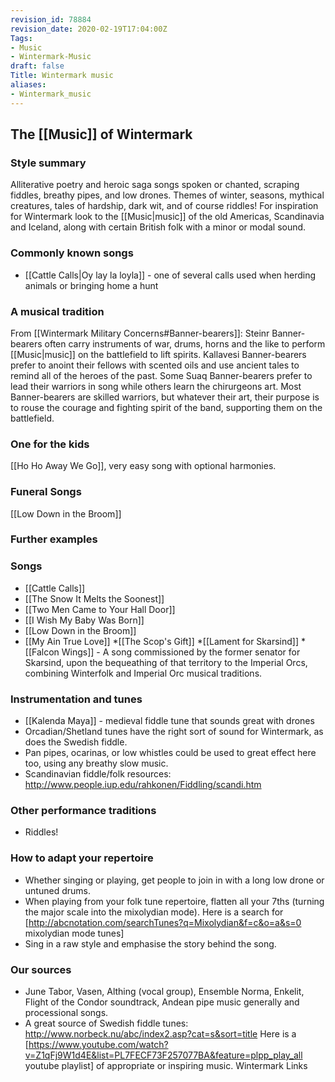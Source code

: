 ```yaml
---
revision_id: 78884
revision_date: 2020-02-19T17:04:00Z
Tags:
- Music
- Wintermark-Music
draft: false
Title: Wintermark music
aliases:
- Wintermark_music
---
```

## The [[Music]] of Wintermark
### Style summary
Alliterative poetry and heroic saga songs spoken or chanted, scraping fiddles, breathy pipes, and low drones. Themes of winter, seasons, mythical creatures, tales of hardship, dark wit, and of course riddles! 
For inspiration for Wintermark look to the [[Music|music]] of the old Americas, Scandinavia and Iceland, along with certain British folk with a minor or modal sound.
### Commonly known songs
* [[Cattle Calls|Oy lay la loyla]] - one of several calls used when herding animals or bringing home a hunt
### A musical tradition
From [[Wintermark Military Concerns#Banner-bearers]]: Steinr Banner-bearers often carry instruments of war, drums, horns and the like to perform [[Music|music]] on the battlefield to lift spirits. Kallavesi Banner-bearers prefer to anoint their fellows with scented oils and use ancient tales to remind all of the heroes of the past. Some Suaq Banner-bearers prefer to lead their warriors in song while others learn the chirurgeons art. Most Banner-bearers are skilled warriors, but whatever their art, their purpose is to rouse the courage and fighting spirit of the band, supporting them on the battlefield.
### One for the kids
[[Ho Ho Away We Go]], very easy song with optional harmonies.
### Funeral Songs
[[Low Down in the Broom]]
### Further examples
### Songs
* [[Cattle Calls]]
* [[The Snow It Melts the Soonest]]
* [[Two Men Came to Your Hall Door]]
* [[I Wish My Baby Was Born]]
* [[Low Down in the Broom]]
* [[My Ain True Love]]
*[[The Scop's Gift]]
*[[Lament for Skarsind]]
*[[Falcon Wings]] - A song commissioned by the former senator for Skarsind, upon the bequeathing of that territory to the Imperial Orcs, combining Winterfolk and Imperial Orc musical traditions.
### Instrumentation and tunes
* [[Kalenda Maya]] - medieval fiddle tune that sounds great with drones
* Orcadian/Shetland tunes have the right sort of sound for Wintermark, as does the Swedish fiddle. 
* Pan pipes, ocarinas, or low whistles could be used to great effect here too, using any breathy slow music.
* Scandinavian fiddle/folk resources: http://www.people.iup.edu/rahkonen/Fiddling/scandi.htm
### Other performance traditions
* Riddles!
### How to adapt your repertoire
* Whether singing or playing, get people to join in with a long low drone or untuned drums.
* When playing from your folk tune repertoire, flatten all your 7ths (turning the major scale into the mixolydian mode). Here is a search for [http://abcnotation.com/searchTunes?q=Mixolydian&f=c&o=a&s=0 mixolydian mode tunes]
* Sing in a raw style and emphasise the story behind the song.
### Our sources
* June Tabor, Vasen, Althing (vocal group), Ensemble Norma, Enkelit, Flight of the Condor soundtrack, Andean pipe music generally and processional songs.
* A great source of Swedish fiddle tunes: http://www.norbeck.nu/abc/index2.asp?cat=s&sort=title
Here is a [https://www.youtube.com/watch?v=Z1qFj9W1d4E&list=PL7FECF73F257077BA&feature=plpp_play_all youtube playlist] of appropriate or inspiring music.
Wintermark Links